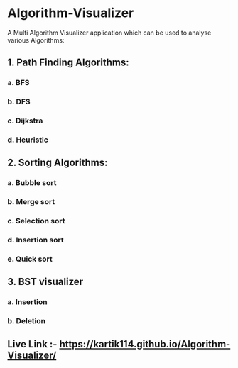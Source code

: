 # Algorithm-Visualizer

A Multi Algorithm Visualizer application which can be used to analyse various Algorithms:

## 1. Path Finding Algorithms:
   ### a. BFS
   ### b. DFS
   ### c. Dijkstra
   ### d. Heuristic

## 2. Sorting Algorithms:
   ### a. Bubble sort
   ### b. Merge sort
   ### c. Selection sort
   ### d. Insertion sort
   ### e. Quick sort
   
## 3. BST visualizer 
   ### a. Insertion
   ### b. Deletion
## Live Link :- https://kartik114.github.io/Algorithm-Visualizer/ 
